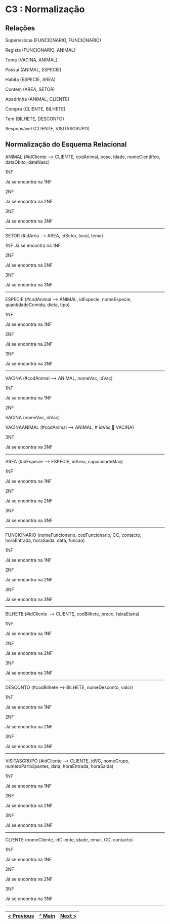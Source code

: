 # C3 : Normalização

## Relações

Supervisiona (FUNCIONARIO, FUNCIONARIO)

Regista (FUNCIONARIO, ANIMAL)

Toma (VACINA, ANIMAL)

Possui (ANIMAL, ESPECIE)

Habita (ESPECIE, AREA)

Contem (AREA, SETOR)

Apadrinha (ANIMAL, CLIENTE)

Compra (CLIENTE, BILHETE)

Tem (BILHETE, DESCONTO)

Responsável (CLIENTE, VISITASGRUPO)


## Normalização do Esquema Relacional

ANIMAL (#idCliente --> CLIENTE, codAnimal, peso, idade, nomeCientifico, dataObito, dataNasc)

1NF

Já se encontra na 1NF

2NF

Já se encontra na 2NF

3NF

Já se encontra na 3NF

---

SETOR (#idArea --> AREA, idSetor, local, tema) 

1NF
Já se encontra na 1NF

2NF

Já se encontra na 2NF

3NF

Já se encontra na 3NF

---

ESPECIE (#codAnimal --> ANIMAL, idEspecie, nomeEspecie, quantidadeComida, dieta, tipo) 

1NF

Já se encontra na 1NF

2NF

Já se encontra na 2NF

3NF

Já se encontra na 3NF

---

VACINA (#codAnimal --> ANIMAL, nomeVac, idVac) 

1NF

Já se encontra na 1NF

2NF

VACINA (nomeVac, idVac)

VACINAANIMAL (#codAnimal --> ANIMAL, # idVac  VACINA)

3NF

Já se encontra na 3NF

---

AREA (#idEspecie --> ESPECIE, idArea, capacidadeMax) 

1NF

Já se encontra na 1NF

2NF

Já se encontra na 2NF

3NF

Já se encontra na 3NF

---

FUNCIONARIO (nomeFuncionario, codFuncionario, CC, contacto, horaEntrada, horaSaida, data, funcao) 

1NF

Já se encontra na 1NF

2NF

Já se encontra na 2NF

3NF

Já se encontra na 3NF

---

BILHETE (#idCliente --> CLIENTE, codBilhete, preco, faixaEtaria)

1NF

Já se encontra na 1NF

2NF

Já se encontra na 2NF

3NF

Já se encontra na 3NF

---

DESCONTO (#codBilhete --> BILHETE, nomeDesconto, valor) 

1NF

Já se encontra na 1NF

2NF

Já se encontra na 2NF

3NF

Já se encontra na 3NF

---

VISITASGRUPO (#idCliente --> CLIENTE, idVG, nomeGrupo, numeroParticipantes, data, horaEntrada, horaSaida) 

1NF

Já se encontra na 1NF

2NF

Já se encontra na 2NF

3NF

Já se encontra na 3NF

---

CLIENTE (nomeCliente, idCliente, idade, email, CC, contacto)

1NF

Já se encontra na 1NF

2NF

Já se encontra na 2NF

3NF

Já se encontra na 3NF



---
[< Previous](rebd02.md) | [^ Main](https://github.com/PaulaMmmm/-tcm22-sibd-g04/tree/main/REBD) | [Next >](rebd04.md)
:--- | :---: | ---: 

